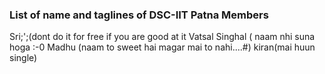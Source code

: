 ### List of name and taglines of DSC-IIT Patna Members 
Sri;';(dont do it for free if you are good at it
Vatsal Singhal ( naam nhi suna hoga :-0
Madhu (naam to sweet hai magar mai to nahi....#)
kiran(mai huun single)
